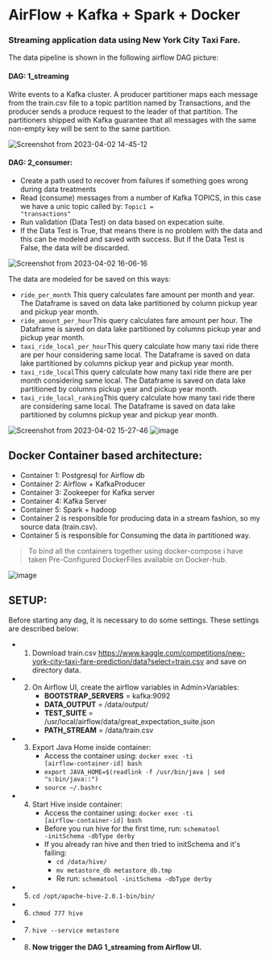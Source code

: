 # AirFlow + Kafka + Spark + Docker
### Streaming application data using New York City Taxi Fare.
The data pipeline is shown in the following airflow DAG picture:

#### DAG: 1_streaming
Write events to a Kafka cluster. A producer partitioner maps each message from the train.csv file to a topic partition named by Transactions, and the producer sends a produce request to the leader of that partition. The partitioners shipped with Kafka guarantee that all messages with the same non-empty key will be sent to the same partition.

![Screenshot from 2023-04-02 14-45-12](https://user-images.githubusercontent.com/52425554/229369809-daa54a4f-a497-4295-9e47-960fbc4cecb0.png)

#### DAG: 2_consumer: 
- Create a path used to recover from failures if something goes wrong during data treatments
- Read (consume) messages from a number of Kafka TOPICS, in this case we have a unic topic called by: <code>Topic1 = "transactions"</code>
- Run validation (Data Test) on data based on expecation suite.
- If the Data Test is True, that means there is no problem with the data and this can be modeled and saved with success. But if the Data Test is False, the data will be discarded.

![Screenshot from 2023-04-02 16-06-16](https://user-images.githubusercontent.com/52425554/229373612-c0904506-8294-485c-b76b-8e802050d8f4.png)


The data are modeled for be saved on this ways:  
- <code>ride_per_month</code> This query calculates fare amount per month and year.
    The Dataframe is saved on data lake partitioned by column pickup year and pickup year month.
- <code>ride_amount_per_hour</code>This query calculates fare amount per hour.
    The Dataframe is saved on data lake partitioned by columns
    pickup year and pickup year month.
- <code>taxi_ride_local_per_hour</code>This query calculate how many taxi ride there are per hour considering
    same local. The Dataframe is saved on data lake partitioned by columns pickup year and pickup year month.
- <code>taxi_ride_local</code>This query calculate how many taxi ride there are per month considering
    same local. The Dataframe is saved on data lake partitioned by columns pickup year and pickup year month.
- <code>taxi_ride_local_ranking</code>This query calculate how many taxi ride there are considering
    same local. The Dataframe is saved on data lake partitioned by columns pickup year and pickup year month.


![Screenshot from 2023-04-02 15-27-46](https://user-images.githubusercontent.com/52425554/229371727-243ae44f-fedd-4a84-b163-06b31780c7a0.png)
![image](https://user-images.githubusercontent.com/52425554/229371742-845331da-0ea8-41c9-9d45-f22c08883544.png)









## Docker Container based architecture:
- Container 1: Postgresql for Airflow db
- Container 2: Airflow + KafkaProducer
- Container 3: Zookeeper for Kafka server
- Container 4: Kafka Server
- Container 5: Spark + hadoop
- Container 2 is responsible for producing data in a stream fashion, so my source data (train.csv).
- Container 5 is responsible for Consuming the data in partitioned way.
> To bind all the containers together using docker-compose i have taken Pre-Configured DockerFiles available on Docker-hub.


![image](https://user-images.githubusercontent.com/52425554/229369113-55aad4ca-cfaf-488f-bd11-88df3ba13f52.png)

## SETUP:
Before starting any dag, it is necessary to do some settings. These settings are described below:
- 1) Download train.csv https://www.kaggle.com/competitions/new-york-city-taxi-fare-prediction/data?select=train.csv  and save on directory data.
- 2) On Airflow UI, create the airflow variables in Admin>Variables:
        * **BOOTSTRAP_SERVERS** = kafka:9092
        * **DATA_OUTPUT** = /data/output/
        * **TEST_SUITE** = /usr/local/airflow/data/great_expectation_suite.json
        * **PATH_STREAM** = /data/train.csv
 - 3) Export Java Home inside container: 
        * Access the container using: <code>docker exec -ti [airflow-container-id] bash</code>
        * <code>export JAVA_HOME=$(readlink -f /usr/bin/java | sed "s:bin/java::")</code>
        * <code>source ~/.bashrc</code>
  - 4) Start Hive inside container:
        * Access the container using: <code>docker exec -ti [airflow-container-id] bash</code>
        * Before you run hive for the first time, run: <code>schematool -initSchema -dbType derby</code>
        * If you already ran hive and then tried to initSchema and it's failing:
            * <code>cd /data/hive/</code>
            * <code>mv metastore_db metastore_db.tmp</code>
            * Re run: <code>schematool -initSchema -dbType derby</code>
   - 5) <code>cd /opt/apache-hive-2.0.1-bin/bin/</code>
   - 6) <code>chmod 777 hive</code>
   - 7) <code>hive --service metastore</code>
  - 8) **Now trigger the DAG 1_streaming from Airflow UI.**
